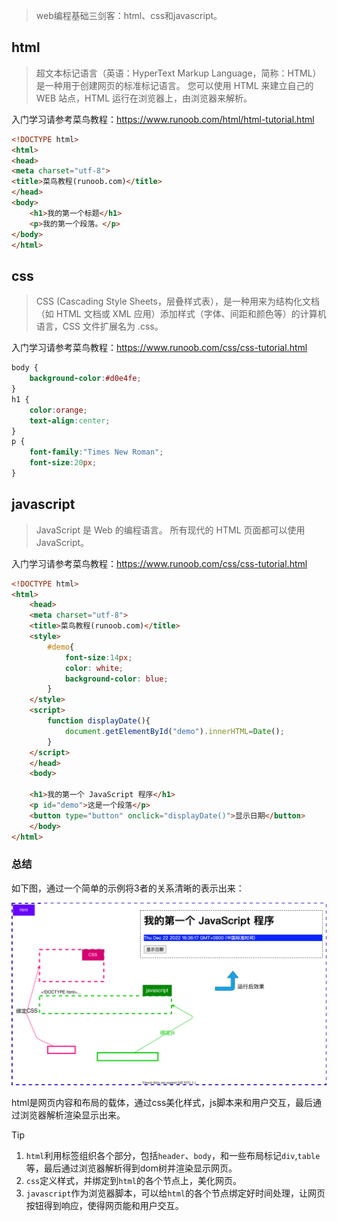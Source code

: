 > web编程基础三剑客：html、css和javascript。

## html
> 超文本标记语言（英语：HyperText Markup Language，简称：HTML）是一种用于创建网页的标准标记语言。
您可以使用 HTML 来建立自己的 WEB 站点，HTML 运行在浏览器上，由浏览器来解析。

入门学习请参考菜鸟教程：https://www.runoob.com/html/html-tutorial.html

``` html
<!DOCTYPE html>
<html>
<head>
<meta charset="utf-8">
<title>菜鸟教程(runoob.com)</title>
</head>
<body>
    <h1>我的第一个标题</h1>
    <p>我的第一个段落。</p>
</body>
</html>
```

## css
> CSS (Cascading Style Sheets，层叠样式表），是一种用来为结构化文档（如 HTML 文档或 XML 应用）添加样式（字体、间距和颜色等）的计算机语言，CSS 文件扩展名为 .css。

入门学习请参考菜鸟教程：https://www.runoob.com/css/css-tutorial.html

``` css
body {
    background-color:#d0e4fe;
}
h1 {
    color:orange;
    text-align:center;
}
p {
    font-family:"Times New Roman";
    font-size:20px;
}
```
## javascript
> JavaScript 是 Web 的编程语言。
所有现代的 HTML 页面都可以使用 JavaScript。

入门学习请参考菜鸟教程：https://www.runoob.com/css/css-tutorial.html

``` html
<!DOCTYPE html>
<html>
	<head>
	<meta charset="utf-8">
	<title>菜鸟教程(runoob.com)</title>
	<style>
		#demo{
			font-size:14px;
			color: white;
			background-color: blue;
		}
	</style>
	<script>
		function displayDate(){
			document.getElementById("demo").innerHTML=Date();
		}
	</script>
	</head>
	<body>

	<h1>我的第一个 JavaScript 程序</h1>
	<p id="demo">这是一个段落</p>
	<button type="button" onclick="displayDate()">显示日期</button>
	</body>
</html>
```

### 总结
如下图，通过一个简单的示例将3者的关系清晰的表示出来：

![](../../static/skill/front/web/web-base.drawio.svg)

html是网页内容和布局的载体，通过css美化样式，js脚本来和用户交互，最后通过浏览器解析渲染显示出来。

> [!tip]
> 1. `html`利用标签组织各个部分，包括`header`、`body`，和一些布局标记`div`,`table`等，最后通过浏览器解析得到dom树并渲染显示网页。
> 2. `css`定义样式，并绑定到`html`的各个节点上，美化网页。
> 3. `javascript`作为浏览器脚本，可以给`html`的各个节点绑定好时间处理，让网页按钮得到响应，使得网页能和用户交互。
